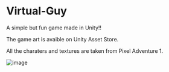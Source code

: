 # Virtual-Guy
A simple but fun game made in Unity!!

The game art is avaible on Unity Asset Store.

All the charaters and textures are taken from Pixel Adventure 1.

![image](https://user-images.githubusercontent.com/85052821/162703724-c3917368-6cd6-4407-a405-9442b01943d8.png)
